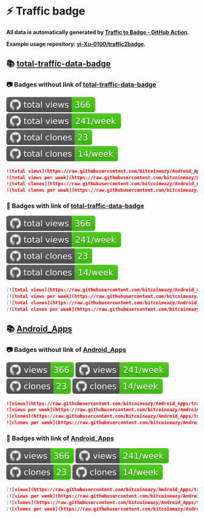 # ⚡️ Traffic badge

**All data is automatically generated by [Traffic to Badge - GitHub Action](https://github.com/marketplace/actions/traffic-to-badge).**

**Example usage repository: [yi-Xu-0100/traffic2badge](https://github.com/yi-Xu-0100/traffic2badge).**

## 📚 [total-traffic-data-badge](https://github.com/bitcoineazy/Android_Apps/tree/traffic#readme)

### 📷 Badges without link of [total-traffic-data-badge](https://github.com/bitcoineazy/Android_Apps/tree/traffic#readme)

![total views](https://raw.githubusercontent.com/bitcoineazy/Android_Apps/traffic/total_views.svg)
![total views per week](https://raw.githubusercontent.com/bitcoineazy/Android_Apps/traffic/total_views_per_week.svg)
![total clones](https://raw.githubusercontent.com/bitcoineazy/Android_Apps/traffic/total_clones.svg)
![total clones per week](https://raw.githubusercontent.com/bitcoineazy/Android_Apps/traffic/total_clones_per_week.svg)

```markdown
![total views](https://raw.githubusercontent.com/bitcoineazy/Android_Apps/traffic/total_views.svg)
![total views per week](https://raw.githubusercontent.com/bitcoineazy/Android_Apps/traffic/total_views_per_week.svg)
![total clones](https://raw.githubusercontent.com/bitcoineazy/Android_Apps/traffic/total_clones.svg)
![total clones per week](https://raw.githubusercontent.com/bitcoineazy/Android_Apps/traffic/total_clones_per_week.svg)
```

### 🔗 Badges with link of [total-traffic-data-badge](https://github.com/bitcoineazy/Android_Apps/tree/traffic#readme)

[![total views](https://raw.githubusercontent.com/bitcoineazy/Android_Apps/traffic/total_views.svg)](https://github.com/bitcoineazy/Android_Apps/tree/traffic#-total-traffic-data-badge)
[![total views per week](https://raw.githubusercontent.com/bitcoineazy/Android_Apps/traffic/total_views_per_week.svg)](https://github.com/bitcoineazy/Android_Apps/tree/traffic#-total-traffic-data-badge)
[![total clones](https://raw.githubusercontent.com/bitcoineazy/Android_Apps/traffic/total_clones.svg)](https://github.com/bitcoineazy/Android_Apps/tree/traffic#-total-traffic-data-badge)
[![total clones per week](https://raw.githubusercontent.com/bitcoineazy/Android_Apps/traffic/total_clones_per_week.svg)](https://github.com/bitcoineazy/Android_Apps/tree/traffic#-total-traffic-data-badge)

```markdown
[![total views](https://raw.githubusercontent.com/bitcoineazy/Android_Apps/traffic/total_views.svg)](https://github.com/bitcoineazy/Android_Apps/tree/traffic#-total-traffic-data-badge)
[![total views per week](https://raw.githubusercontent.com/bitcoineazy/Android_Apps/traffic/total_views_per_week.svg)](https://github.com/bitcoineazy/Android_Apps/tree/traffic#-total-traffic-data-badge)
[![total clones](https://raw.githubusercontent.com/bitcoineazy/Android_Apps/traffic/total_clones.svg)](https://github.com/bitcoineazy/Android_Apps/tree/traffic#-total-traffic-data-badge)
[![total clones per week](https://raw.githubusercontent.com/bitcoineazy/Android_Apps/traffic/total_clones_per_week.svg)](https://github.com/bitcoineazy/Android_Apps/tree/traffic#-total-traffic-data-badge)
```

## 📚 [Android_Apps](https://github.com/bitcoineazy/Android_Apps/tree/traffic/traffic-Android_Apps)

### 📷 Badges without link of [Android_Apps](https://github.com/bitcoineazy/Android_Apps/tree/traffic/traffic-Android_Apps)

![views](https://raw.githubusercontent.com/bitcoineazy/Android_Apps/traffic/traffic-Android_Apps/views.svg)
![views per week](https://raw.githubusercontent.com/bitcoineazy/Android_Apps/traffic/traffic-Android_Apps/views_per_week.svg)
![clones](https://raw.githubusercontent.com/bitcoineazy/Android_Apps/traffic/traffic-Android_Apps/clones.svg)
![clones per week](https://raw.githubusercontent.com/bitcoineazy/Android_Apps/traffic/traffic-Android_Apps/clones_per_week.svg)

```markdown
![views](https://raw.githubusercontent.com/bitcoineazy/Android_Apps/traffic/traffic-Android_Apps/views.svg)
![views per week](https://raw.githubusercontent.com/bitcoineazy/Android_Apps/traffic/traffic-Android_Apps/views_per_week.svg)
![clones](https://raw.githubusercontent.com/bitcoineazy/Android_Apps/traffic/traffic-Android_Apps/clones.svg)
![clones per week](https://raw.githubusercontent.com/bitcoineazy/Android_Apps/traffic/traffic-Android_Apps/clones_per_week.svg)
```

### 🔗 Badges with link of [Android_Apps](https://github.com/bitcoineazy/Android_Apps/tree/traffic/traffic-Android_Apps)

[![views](https://raw.githubusercontent.com/bitcoineazy/Android_Apps/traffic/traffic-Android_Apps/views.svg)](https://github.com/bitcoineazy/Android_Apps/tree/traffic#-Android_Apps)
[![views per week](https://raw.githubusercontent.com/bitcoineazy/Android_Apps/traffic/traffic-Android_Apps/views_per_week.svg)](https://github.com/bitcoineazy/Android_Apps/tree/traffic#-Android_Apps)
[![clones](https://raw.githubusercontent.com/bitcoineazy/Android_Apps/traffic/traffic-Android_Apps/clones.svg)](https://github.com/bitcoineazy/Android_Apps/tree/traffic#-Android_Apps)
[![clones per week](https://raw.githubusercontent.com/bitcoineazy/Android_Apps/traffic/traffic-Android_Apps/clones_per_week.svg)](https://github.com/bitcoineazy/Android_Apps/tree/traffic#-Android_Apps)

```markdown
[![views](https://raw.githubusercontent.com/bitcoineazy/Android_Apps/traffic/traffic-Android_Apps/views.svg)](https://github.com/bitcoineazy/Android_Apps/tree/traffic#-Android_Apps)
[![views per week](https://raw.githubusercontent.com/bitcoineazy/Android_Apps/traffic/traffic-Android_Apps/views_per_week.svg)](https://github.com/bitcoineazy/Android_Apps/tree/traffic#-Android_Apps)
[![clones](https://raw.githubusercontent.com/bitcoineazy/Android_Apps/traffic/traffic-Android_Apps/clones.svg)](https://github.com/bitcoineazy/Android_Apps/tree/traffic#-Android_Apps)
[![clones per week](https://raw.githubusercontent.com/bitcoineazy/Android_Apps/traffic/traffic-Android_Apps/clones_per_week.svg)](https://github.com/bitcoineazy/Android_Apps/tree/traffic#-Android_Apps)
```
